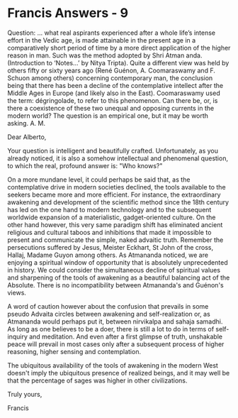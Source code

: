 # Francis Answers - 9

Question: &hellip; what real aspirants experienced after a whole life&rsquo;s intense effort in the Vedic age, is made attainable in the present age in a comparatively short period of time by a more direct application of the higher reason in man. Such was the method adopted by Shri Atman
anda. (Introduction to &lsquo;Notes&hellip;&rsquo; by Nitya Tripta). Quite a different view was held by others fifty or sixty years ago (Ren&eacute; Gu&eacute;non, A. Coomaraswamy and F. Schuon among others) concerning contemporary man, the conclusion being that there has been a decline of the contemplative intellect after the Middle Ages in Europe (and likely also in the East). Coomaraswamy used the term: d&eacute;gringolade, to refer to this phenomenon. Can there be, or, is there a coexistence of these two unequal and opposing currents in the modern world? The question is an empirical one, but it may be worth asking. A. M.
 

  

Dear Alberto,

  

Your question is intelligent and beautifully crafted. Unfortunately, as you already noticed, it is also a somehow intellectual and phenomenal question, to which the real, profound answer is: &quot;Who knows?&quot;

  

On a more mundane level, it could perhaps be said that, as the contemplative drive in modern societies declined, the tools available to the seekers became more and more efficient. For instance, the extraordinary awakening and development of the scientific method since the 18th century has led on the one hand to modern technology and to the subsequent worldwide expansion of a materialistic, gadget-oriented culture. On the other hand however, this very same paradigm shift has eliminated ancient religious and cultural taboos and inhibitions that made it impossible to present and communicate the simple, naked advaitic truth. Remember the persecutions suffered by Jesus, Meister Eckhart, St John of the cross, Hallaj, Madame Guyon among others. As Atmananda noticed, we are enjoying a spiritual window of opportunity that is absolutely unprecedented in history. We could consider the simultaneous decline of spiritual values and sharpening of the tools of awakening as a beautiful balancing act of the Absolute. There is no incompatibility between Atmananda's and Gu&eacute;non's views.

  

A word of caution however about the confusion that prevails in some pseudo Advaita circles between awakening and self-realization or, as Atmananda would perhaps put it, between nirvikalpa and sahaja samadhi. As long as one believes to be a doer, there is still a lot to do in terms of self-inquiry and meditation. And even after a first glimpse of truth, unshakable peace will prevail in most cases only after a subsequent process of higher reasoning, higher sensing and contemplation.

The ubiquitous availability of the tools of awakening in the modern West doesn't imply the ubiquitous presence of realized beings, and it may well be that the percentage of sages was higher in other civilizations.&nbsp;

  

Truly yours,

  

Francis

